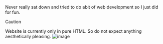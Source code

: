 Never really sat down and tried to do abit of web development so I just did for fun.
>[!CAUTION]
> Website is currently only in pure HTML. So do not expect anything aesthetically pleasing. 
![image](https://github.com/bassmm/myfirstwebsite/assets/134802035/11855eb0-9196-42e0-b8a9-8034b4402630)
